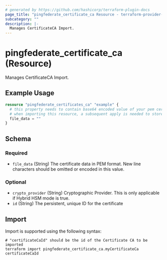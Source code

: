 ```yaml
---
# generated by https://github.com/hashicorp/terraform-plugin-docs
page_title: "pingfederate_certificate_ca Resource - terraform-provider-pingfederate"
subcategory: ""
description: |-
  Manages CertificateCA Import.
---
```


# pingfederate_certificate_ca (Resource)

Manages CertificateCA Import.

## Example Usage

```terraform
resource "pingfederate_certificates_ca" "example" {
  # this property needs to contain base64 encoded value of your pem certificate.
  # when importing this resource, a subsequent apply is needed to store file_data into state for the future management of the resource
  file_data = ""
}
```

<!-- schema generated by tfplugindocs -->
## Schema

### Required

- `file_data` (String) The certificate data in PEM format. New line characters should be omitted or encoded in this value.

### Optional

- `crypto_provider` (String) Cryptographic Provider. This is only applicable if Hybrid HSM mode is true.
- `id` (String) The persistent, unique ID for the certificate

## Import

Import is supported using the following syntax:

```shell
# "certificateCaId" should be the id of the Certificate CA to be imported
terraform import pingfederate_certificate_ca.myCertificateCa certificateCaId
```
